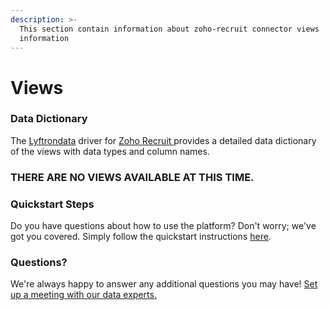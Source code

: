 ```yaml
---
description: >-
  This section contain information about zoho-recruit connector views
  information
---
```


# Views

### Data Dictionary

The [Lyftrondata](https://www.lyftrondata.com/) driver for [Zoho Recruit](https://www.lyftrondata.com/integration/zoho-recruit/)[ ](https://www.lyftrondata.com/integration/zoho-recruit/)provides a detailed data dictionary of the views with data types and column names.

### THERE ARE NO VIEWS AVAILABLE AT THIS TIME.

### Quickstart Steps

Do you have questions about how to use the platform? Don't worry; we've got you covered. Simply follow the quickstart instructions [here](../../../quickstart-steps.md).

### Questions? <a href="#questions" id="questions"></a>

We're always happy to answer any additional questions you may have! [Set up a meeting with our data experts.](https://www.lyftrondata.com/book-a-meeting/)
